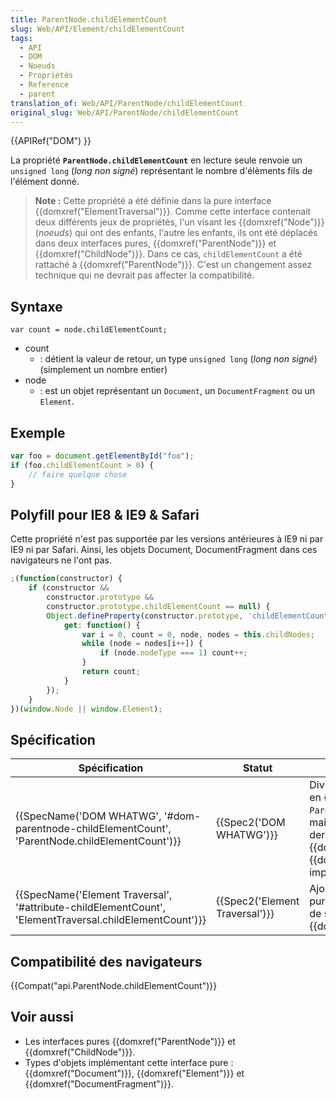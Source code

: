 ```yaml
---
title: ParentNode.childElementCount
slug: Web/API/Element/childElementCount
tags:
  - API
  - DOM
  - Noeuds
  - Propriétés
  - Reference
  - parent
translation_of: Web/API/ParentNode/childElementCount
original_slug: Web/API/ParentNode/childElementCount
---
```

{{APIRef("DOM") }}

La propriété **`ParentNode.childElementCount`** en lecture seule renvoie un `unsigned long` (_long non signé_) représentant le nombre d'élèments fils de l'élément donné.

> **Note :** Cette propriété a été définie dans la pure interface {{domxref("ElementTraversal")}}.
> Comme cette interface contenait deux différents jeux de propriétés, l'un visant les  {{domxref("Node")}} (_noeuds_) qui ont des enfants, l'autre les enfants, ils ont été déplacés dans deux interfaces pures, {{domxref("ParentNode")}} et {{domxref("ChildNode")}}. Dans ce cas, `childElementCount` a été rattaché à {{domxref("ParentNode")}}. C'est un changement assez technique qui ne devrait pas affecter la compatibilité.

## Syntaxe

    var count = node.childElementCount;

- count
  - : détient la valeur de retour, un type `unsigned long` (_long non signé_) (simplement un nombre entier)
- node
  - : est un objet représentant un `Document`, un `DocumentFragment` ou un `Element`.

## Exemple

```js
var foo = document.getElementById("foo");
if (foo.childElementCount > 0) {
    // faire quelque chose
}
```

## Polyfill pour IE8 & IE9 & Safari

Cette propriété n'est pas supportée par les versions antérieures à IE9 ni par IE9 ni par Safari. Ainsi, les objets Document, DocumentFragment dans ces navigateurs ne l'ont pas.

```js
;(function(constructor) {
    if (constructor &&
        constructor.prototype &&
        constructor.prototype.childElementCount == null) {
        Object.defineProperty(constructor.prototype, 'childElementCount', {
            get: function() {
                var i = 0, count = 0, node, nodes = this.childNodes;
                while (node = nodes[i++]) {
                    if (node.nodeType === 1) count++;
                }
                return count;
            }
        });
    }
})(window.Node || window.Element);
```

## Spécification

| Spécification                                                                                                                            | Statut                                   | Commentaire                                                                                                                                                                                                                                                             |
| ---------------------------------------------------------------------------------------------------------------------------------------- | ---------------------------------------- | ----------------------------------------------------------------------------------------------------------------------------------------------------------------------------------------------------------------------------------------------------------------------- |
| {{SpecName('DOM WHATWG', '#dom-parentnode-childElementCount', 'ParentNode.childElementCount')}}         | {{Spec2('DOM WHATWG')}}         | Divise l'interface `ElementTraversal` en {{domxref("ChildNode")}} et `ParentNode`. La propriété est maintenant définie sur cette dernière. Les {{domxref("Document")}} et {{domxref("DocumentFragment")}} implémentent la nouvelle interface. |
| {{SpecName('Element Traversal', '#attribute-childElementCount', 'ElementTraversal.childElementCount')}} | {{Spec2('Element Traversal')}} | Ajout de sa définition initiale à la pure interface `ElementTraversal` et de son utilisation sur {{domxref("Element")}}.                                                                                                                                          |

## Compatibilité des navigateurs

{{Compat("api.ParentNode.childElementCount")}}

## Voir aussi

- Les interfaces pures {{domxref("ParentNode")}} et {{domxref("ChildNode")}}.
- Types d'objets implémentant cette interface pure : {{domxref("Document")}}, {{domxref("Element")}} et {{domxref("DocumentFragment")}}.
